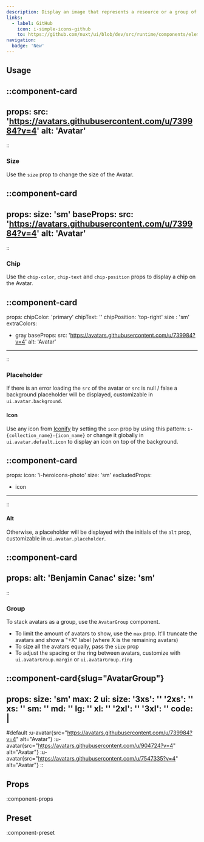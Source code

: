 ```yaml
---
description: Display an image that represents a resource or a group of resources.
links:
  - label: GitHub
    icon: i-simple-icons-github
    to: https://github.com/nuxt/ui/blob/dev/src/runtime/components/elements/Avatar.vue
navigation:
  badge: 'New'
---
```


## Usage

::component-card
---
props:
  src: 'https://avatars.githubusercontent.com/u/739984?v=4'
  alt: 'Avatar'
---
::

### Size

Use the `size` prop to change the size of the Avatar.

::component-card
---
props:
  size: 'sm'
baseProps:
  src: 'https://avatars.githubusercontent.com/u/739984?v=4'
  alt: 'Avatar'
---
::

### Chip

Use the `chip-color`, `chip-text` and `chip-position` props to display a chip on the Avatar.

::component-card
---
props:
  chipColor: 'primary'
  chipText: ''
  chipPosition: 'top-right'
  size : 'sm'
extraColors:
  - gray
baseProps:
  src: 'https://avatars.githubusercontent.com/u/739984?v=4'
  alt: 'Avatar'
---
::

### Placeholder

If there is an error loading the `src` of the avatar or `src` is null / false a background placeholder will be displayed, customizable in `ui.avatar.background`.

#### Icon

Use any icon from [Iconify](https://icones.js.org) by setting the `icon` prop by using this pattern: `i-{collection_name}-{icon_name}` or change it globally in `ui.avatar.default.icon` to display an icon on top of the background.

::component-card
---
props:
  icon: 'i-heroicons-photo'
  size: 'sm'
excludedProps:
  - icon
---
::

#### Alt

Otherwise, a placeholder will be displayed with the initials of the `alt` prop, customizable in `ui.avatar.placeholder`.

::component-card
---
props:
  alt: 'Benjamin Canac'
  size: 'sm'
---
::

### Group

To stack avatars as a group, use the `AvatarGroup` component.

- To limit the amount of avatars to show, use the `max` prop. It'll truncate the avatars and show a "+X" label (where X is the remaining avatars)
- To size all the avatars equally, pass the `size` prop
- To adjust the spacing or the ring between avatars, customize with `ui.avatarGroup.margin` or `ui.avatarGroup.ring`

::component-card{slug="AvatarGroup"}
---
props:
  size: 'sm'
  max: 2
ui:
  size:
    '3xs': ''
    '2xs': ''
    xs: ''
    sm: ''
    md: ''
    lg: ''
    xl: ''
    '2xl': ''
    '3xl': ''
code: |
  <UAvatar src="https://avatars.githubusercontent.com/u/739984?v=4" alt="benjamincanac" />
    <UAvatar src="https://avatars.githubusercontent.com/u/904724?v=4" alt="Atinux" />
    <UAvatar src="https://avatars.githubusercontent.com/u/7547335?v=4" alt="smarroufin" />
---

#default
:u-avatar{src="https://avatars.githubusercontent.com/u/739984?v=4" alt="Avatar"}
:u-avatar{src="https://avatars.githubusercontent.com/u/904724?v=4" alt="Avatar"}
:u-avatar{src="https://avatars.githubusercontent.com/u/7547335?v=4" alt="Avatar"}
::

## Props

:component-props

## Preset

:component-preset
